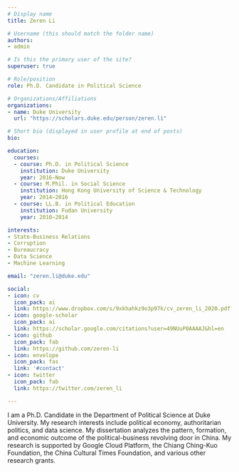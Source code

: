 ```yaml
---
# Display name
title: Zeren Li

# Username (this should match the folder name)
authors:
- admin

# Is this the primary user of the site?
superuser: true

# Role/position
role: Ph.D. Candidate in Political Science

# Organizations/Affiliations
organizations:
- name: Duke University
  url: "https://scholars.duke.edu/person/zeren.li"

# Short bio (displayed in user profile at end of posts)
bio:

education:
  courses:
  - course: Ph.D. in Political Science
    institution: Duke University
    year: 2016–Now
  - course: M.Phil. in Social Science
    institution: Hong Kong University of Science & Technology
    year: 2014–2016
  - course: LL.B. in Political Education
    institution: Fudan University
    year: 2010–2014

interests:
- State-Business Relations
- Corruption
- Bureaucracy
- Data Science
- Machine Learning

email: "zeren.li@duke.edu"

social:
- icon: cv
  icon_pack: ai
  link: https://www.dropbox.com/s/9xkhahkz9o3p97k/cv_zeren_li_2020.pdf?dl=0
- icon: google-scholar
  icon_pack: ai
  link: https://scholar.google.com/citations?user=49NUuP0AAAAJ&hl=en
- icon: github
  icon_pack: fab
  link: https://github.com/zeren-li
- icon: envelope
  icon_pack: fas
  link: '#contact'
- icon: twitter
  icon_pack: fab
  link: https://twitter.com/zeren_li

---
```


I am a Ph.D. Candidate in the Department of Political Science at Duke University. My research interests include political economy, authoritarian politics, and data science. My dissertation analyzes the pattern, formation, and economic outcome of the political-business revolving door in China. My research is supported by Google Cloud Platform, the Chiang Ching-Kuo Foundation, the China Cultural Times Foundation, and various other research grants.


